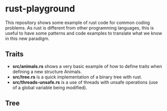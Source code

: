 # rust-playground

This repository shows some example of rust code for common coding
problems. As rust is different from other programming languages,
this is useful to have some patterns and code examples to translate
what we know in this new paradigm.


## Traits
 * **src/animals.rs** shows a very basic example of how to define traits
 when defining a new structure Animals.
 * **src/tree.rs** is a quick implementation of a binary tree with rust.
 * **src/threads-unsafe.rs** is a use of threads with unsafe operations (use 
   of a global variable being modified).

## Tree
